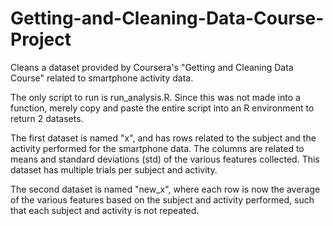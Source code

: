# Getting-and-Cleaning-Data-Course-Project
Cleans a dataset provided by Coursera's "Getting and Cleaning Data Course" related to smartphone activity data.

The only script to run is run_analysis.R.
Since this was not made into a function, merely copy and
paste the entire script into an R environment to return 2 datasets.

The first dataset is named "x", and has rows related to
the subject and the activity performed for the smartphone data.
The columns are related to means and standard deviations (std)
of the various features collected. This dataset has multiple trials per subject and activity.

The second dataset is named "new_x", where each row is now the
average of the various features based on the subject and activity performed, such that each subject and activity is not repeated.
